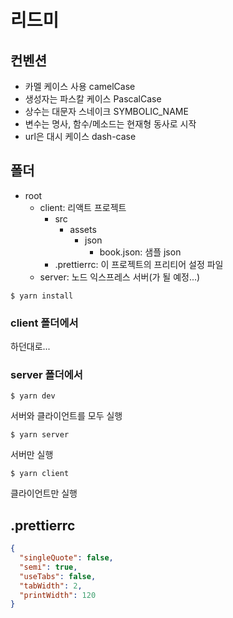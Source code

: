 # 리드미

## 컨벤션

- 카멜 케이스 사용 camelCase
- 생성자는 파스칼 케이스 PascalCase
- 상수는 대문자 스네이크 SYMBOLIC_NAME
- 변수는 명사, 함수/메소드는 현재형 동사로 시작
- url은 대시 케이스 dash-case

## 폴더

- root
  - client: 리액트 프로젝트
    - src
      - assets
        - json
          - book.json: 샘플 json
    - .prettierrc: 이 프로젝트의 프리티어 설정 파일
  - server: 노드 익스프레스 서버(가 될 예정...)

```
$ yarn install
```

### client 폴더에서

하던대로...

### server 폴더에서

```
$ yarn dev
```

서버와 클라이언트를 모두 실행

```
$ yarn server
```

서버만 실행

```
$ yarn client
```

클라이언트만 실행

## .prettierrc

```JSON
{
  "singleQuote": false,
  "semi": true,
  "useTabs": false,
  "tabWidth": 2,
  "printWidth": 120
}
```
